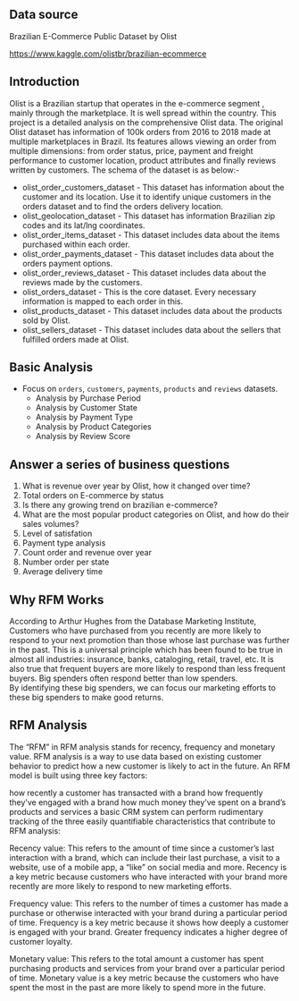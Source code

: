 ## Data source
Brazilian E-Commerce Public Dataset by Olist

https://www.kaggle.com/olistbr/brazilian-ecommerce

## Introduction
Olist is a Brazilian startup that operates in the e-commerce segment , mainly through the marketplace. It is well spread within the country. This project is a detailed analysis on the comprehensive Olist data. The original Olist dataset has information of 100k orders from 2016 to 2018 made at multiple marketplaces in Brazil. Its features allows viewing an order from multiple dimensions: from order status, price, payment and freight performance to customer location, product attributes and finally reviews written by customers. The schema of the dataset is as below:-


* olist_order_customers_dataset - This dataset has information about the customer and its location. Use it to identify unique customers in the orders dataset and to find the orders delivery location.
* olist_geolocation_dataset - This dataset has information Brazilian zip codes and its lat/lng coordinates.
* olist_order_items_dataset - This dataset includes data about the items purchased within each order.
* olist_order_payments_dataset - This dataset includes data about the orders payment options.
* olist_order_reviews_dataset - This dataset includes data about the reviews made by the customers.
* olist_orders_dataset - This is the core dataset. Every necessary information is mapped to each order in this.
* olist_products_dataset - This dataset includes data about the products sold by Olist.
* olist_sellers_dataset - This dataset includes data about the sellers that fulfilled orders made at Olist.



## Basic Analysis
 - Focus on  `orders`, `customers`, `payments`, `products` and `reviews` datasets.  
    * Analysis by Purchase Period
    * Analysis by Customer State
    * Analysis by Payment Type
    * Analysis by Product Categories
    * Analysis by Review Score
## Answer a series of business questions
1. What is revenue over year by Olist, how it changed over time?
2. Total orders on E-commerce by status
3. Is there any growing trend on brazilian e-commerce?
4. What are the most popular product categories on Olist, and how do their sales volumes?
5. Level of satisfation
6. Payment type analysis
7. Count order and revenue over year
8. Number order per state
9. Average delivery time
   

## Why RFM Works
According to Arthur Hughes from the Database Marketing Institute, Customers who have purchased from you recently are more likely to respond to your next promotion than those whose last purchase was further in the past. This is a universal principle which has been found to be true in almost all industries: insurance, banks, cataloging, retail, travel, etc. It is also true that frequent buyers are more likely to respond than less frequent buyers. Big spenders often respond better than low spenders. <br>
By identifying these big spenders, we can focus our marketing efforts to these big spenders to make good returns.
## RFM Analysis
The “RFM” in RFM analysis stands for recency, frequency and monetary value. RFM analysis is a way to use data based on existing customer behavior to predict how a new customer is likely to act in the future. An RFM model is built using three key factors:

how recently a customer has transacted with a brand how frequently they’ve engaged with a brand how much money they’ve spent on a brand’s products and services a basic CRM system can perform rudimentary tracking of the three easily quantifiable characteristics that contribute to RFM analysis:

Recency value: This refers to the amount of time since a customer’s last interaction with a brand, which can include their last purchase, a visit to a website, use of a mobile app, a “like” on social media and more. Recency is a key metric because customers who have interacted with your brand more recently are more likely to respond to new marketing efforts.

Frequency value: This refers to the number of times a customer has made a purchase or otherwise interacted with your brand during a particular period of time. Frequency is a key metric because it shows how deeply a customer is engaged with your brand. Greater frequency indicates a higher degree of customer loyalty.

Monetary value: This refers to the total amount a customer has spent purchasing products and services from your brand over a particular period of time. Monetary value is a key metric because the customers who have spent the most in the past are more likely to spend more in the future.


